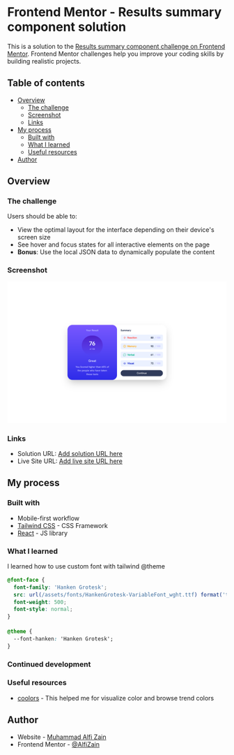 # Frontend Mentor - Results summary component solution

This is a solution to the [Results summary component challenge on Frontend Mentor](https://www.frontendmentor.io/challenges/results-summary-component-CE_K6s0maV). Frontend Mentor challenges help you improve your coding skills by building realistic projects.

## Table of contents

- [Overview](#overview)
  - [The challenge](#the-challenge)
  - [Screenshot](#screenshot)
  - [Links](#links)
- [My process](#my-process)
  - [Built with](#built-with)
  - [What I learned](#what-i-learned)
  - [Useful resources](#useful-resources)
- [Author](#author)

## Overview

### The challenge

Users should be able to:

- View the optimal layout for the interface depending on their device's screen size
- See hover and focus states for all interactive elements on the page
- **Bonus**: Use the local JSON data to dynamically populate the content

### Screenshot

![](./public/screenshot/Screenshot.png)

### Links

- Solution URL: [Add solution URL here](https://www.frontendmentor.io/solutions/result-summary-component-with-react-SBjI29Ejo4)
- Live Site URL: [Add live site URL here](https://results-summary-component-alfi.vercel.app/)

## My process

### Built with

- Mobile-first workflow
- [Tailwind CSS](https://tailwindcss.com) - CSS Framework
- [React](https://reactjs.org/) - JS library

### What I learned

I learned how to use custom font with tailwind @theme

```css
@font-face {
  font-family: 'Hanken Grotesk';
  src: url(/assets/fonts/HankenGrotesk-VariableFont_wght.ttf) format('truetype');
  font-weight: 500;
  font-style: normal;
}

@theme {
  --font-hanken: 'Hanken Grotesk';
}
```

### Continued development

### Useful resources

- [coolors](https://coolors.co/) - This helped me for visualize color and browse trend colors

## Author

- Website - [Muhammad Alfi Zain](https://muhammad-alfi-zain.vercel.app/)
- Frontend Mentor - [@AlfiZain](https://www.frontendmentor.io/profile/AlfiZain)
